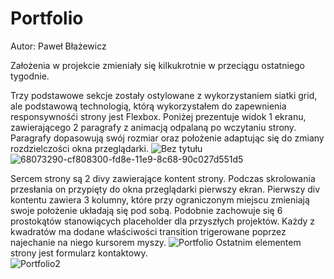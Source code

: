 # Portfolio
Autor: Paweł Błażewicz

Założenia w projekcie zmieniały się kilkukrotnie w przeciągu ostatniego tygodnie.

Trzy podstawowe sekcje zostały ostylowane z wykorzystaniem siatki grid, ale podstawową technologią, którą wykorzystałem do zapewnienia responsywnośći strony jest Flexbox. Poniżej prezentuje widok 1 ekranu, zawierającego 2 paragrafy z animacją odpalaną po wczytaniu strony. Paragrafy dopasowują swój rozmiar oraz położenie adaptując się do zmiany rozdzielczości okna przeglądarki.
![Bez tytułu](https://user-images.githubusercontent.com/52447280/68073271-8b8d7e00-fd8e-11e9-9f0d-de8f0c67e86a.png)
![68073290-cf808300-fd8e-11e9-8c68-90c027d551d5](https://user-images.githubusercontent.com/52447280/68073886-0d80a580-fd95-11e9-81c9-2398ef5d5bec.png)

Sercem strony są 2 divy zawierające kontent strony. Podczas skrolowania przesłania on przypięty do okna przeglądarki pierwszy ekran. Pierwszy div kontentu zawiera 3 kolumny, które przy ograniczonym miejscu zmieniają swoje położenie układają się pod sobą. Podobnie zachowuje się 6 prostokątów stanowiących placeholder dla przyszłych projektów. Każdy z kwadratów ma dodane właściwości transition trigerowane poprzez najechanie na niego kursorem myszy.
![Portfolio](https://user-images.githubusercontent.com/52447280/68073414-4c602c80-fd90-11e9-8deb-3c533795bb5d.png)
Ostatnim elementem  strony jest formularz kontaktowy.  
![Portfolio2](https://user-images.githubusercontent.com/52447280/68074136-2e96c580-fd98-11e9-9ec4-8ef1442e5ff9.png)
